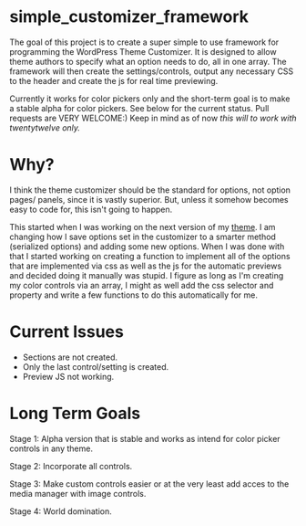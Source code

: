 simple_customizer_framework
===========================
The goal of this project is to create a super simple to use framework for programming the WordPress Theme Customizer. It is designed to allow theme authors to specify what an option needs to do, all in one array. The framework will then create the settings/controls, output any necessary CSS to the header and create the js for real time previewing.

Currently it works for color pickers only and the short-term goal is to make a stable alpha for color pickers. See below for the current status. Pull requests are VERY WELCOME:) Keep in mind as of now <em>this will to work with twentytwelve only.</em>

Why?
====
I think the theme customizer should be the standard for options, not option pages/ panels, since it is vastly superior. But, unless it somehow becomes easy to code for, this isn't going to happen.


This started when I was working on the next version of my [theme](https://github.com/Shelob9/_second_foundation). I am changing how I save options set in the customizer to a smarter method (serialized options) and adding some new options. When I was done with that I started working on creating a function to implement all of the options that are implemented via css as well as the js for the automatic previews and decided doing it manually was stupid. I figure as long as I'm creating my color controls via an array, I might as well add the css selector and property and write a few functions to do this automatically for me.


Current Issues
==============
* Sections are not created.
* Only the last control/setting is created.
* Preview JS not working.

Long Term Goals
===============
Stage 1: Alpha version that is stable and works as intend for color picker controls in any theme.

Stage 2: Incorporate all controls.

Stage 3: Make custom controls easier or at the very least add acces to the media manager with image controls.

Stage 4: World domination.

